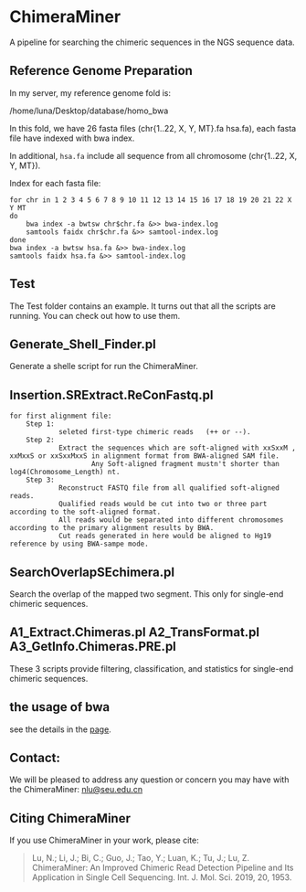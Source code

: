 # ChimeraMiner
A pipeline for searching the chimeric sequences in the NGS sequence data.

## Reference Genome Preparation
In my server, my reference genome fold is:

/home/luna/Desktop/database/homo_bwa

In this fold, we have 26 fasta files (chr{1..22, X, Y, MT}.fa hsa.fa), each fasta file have indexed with bwa index.

In additional, `hsa.fa` include all sequence from all chromosome (chr{1..22, X, Y, MT}).

Index for each fasta file:

```shell
for chr in 1 2 3 4 5 6 7 8 9 10 11 12 13 14 15 16 17 18 19 20 21 22 X Y MT
do
	bwa index -a bwtsw chr$chr.fa &>> bwa-index.log
	samtools faidx chr$chr.fa &>> samtool-index.log
done
bwa index -a bwtsw hsa.fa &>> bwa-index.log
samtools faidx hsa.fa &>> samtool-index.log
```

## Test
The Test folder contains an example. It turns out that all the scripts are running. You can check out how to use them.

## Generate_Shell_Finder.pl	
Generate a shelle script for run the ChimeraMiner.

## Insertion.SRExtract.ReConFastq.pl
```shell
for first alignment file:
	Step 1:
			seleted first-type chimeric reads	(++ or --).
	Step 2:
			Extract the sequences which are soft-aligned with xxSxxM , xxMxxS or xxSxxMxxS in alignment format from BWA-aligned SAM file.
			        Any Soft-aligned fragment mustn't shorter than log4(Chromosome_Length) nt.
	Step 3:
			Reconstruct FASTQ file from all qualified soft-aligned reads. 
			Qualified reads would be cut into two or three part according to the soft-aligned format.
			All reads would be separated into different chromosomes according to the primary alignment results by BWA.
			Cut reads generated in here would be aligned to Hg19 reference by using BWA-sampe mode.
```

## SearchOverlapSEchimera.pl	
Search the overlap of the mapped two segment. This only for single-end chimeric sequences.

## A1_Extract.Chimeras.pl A2_TransFormat.pl A3_GetInfo.Chimeras.PRE.pl
These 3 scripts provide filtering, classification, and statistics for single-end chimeric sequences.

## the usage of bwa
see the details in the [page](https://github.com/lh3/bwa).

## Contact:
We will be pleased to address any question or concern you may have with the ChimeraMiner: nlu@seu.edu.cn

## Citing ChimeraMiner
If you use ChimeraMiner in your work, please cite:
> Lu, N.; Li, J.; Bi, C.; Guo, J.; Tao, Y.; Luan, K.; Tu, J.; Lu, Z. ChimeraMiner: An Improved Chimeric Read Detection Pipeline and Its Application in Single Cell Sequencing. Int. J. Mol. Sci. 2019, 20, 1953.

